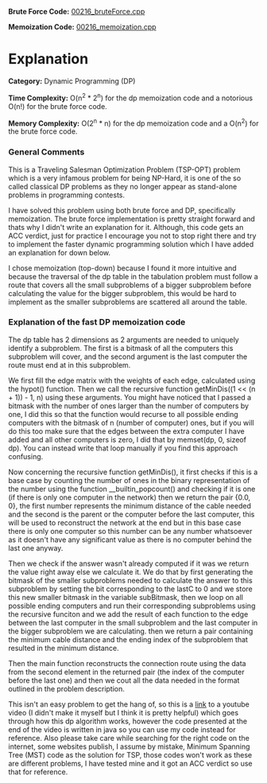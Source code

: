 **Brute Force Code:** [00216\_bruteForce.cpp](https://github.com/elgamalsalman/CPSolutions/blob/main/UVa/UVa_Solutions/00216_Getting_in_Line/00216_bruteForce.cpp)

**Memoization Code:** [00216\_memoization.cpp](https://github.com/elgamalsalman/CPSolutions/blob/main/UVa/UVa_Solutions/00216_Getting_in_Line/00216_memoization.cpp)

# Explanation

**Category:** Dynamic Programming (DP)

**Time Complexity:** O(n<sup>2</sup> * 2<sup>n</sup>) for the dp memoization code and a notorious O(n!) for the brute force code.

**Memory Complexity:** O(2<sup>n</sup> * n) for the dp memoization code and a O(n<sup>2</sup>) for the brute force code.

### General Comments

This is a Traveling Salesman Optimization Problem (TSP-OPT) problem which is a very infamous problem for being NP-Hard, it is one of the so called classical DP problems as they no longer appear as stand-alone problems in programming contests. 

I have solved this problem using both brute force and DP, specifically memoization. The brute force implementation is pretty straight forward and thats why I didn't write an explanation for it. Although, this code gets an ACC verdict, just for practice I encourage you not to stop right there and try to implement the faster dynamic programming solution which I have added an explanation for down below.

I chose memoization (top-down) because I found it more intuitive and because the traversal of the dp table in the tabulation problem must follow a route that covers all the small subproblems of a bigger subproblem before calculating the value for the bigger subproblem, this would be hard to implement as the smaller subproblems are scattered all around the table.

### Explanation of the fast DP memoization code

The dp table has 2 dimensions as 2 arguments are needed to uniquely identify a subproblem. The first is a bitmask of all the computers this subproblem will cover, and the second argument is the last computer the route must end at in this subproblem.

We first fill the edge matrix with the weights of each edge, calculated using the hypot() function. Then we call the recursive function getMinDis((1 << (n + 1)) - 1, n) using these arguments. You might have noticed that I passed a bitmask with the number of ones larger than the number of computers by one, I did this so that the function would recurse to all possible ending computers with the bitmask of n (number of computer) ones, but if you will do this too make sure that the edges between the extra computer I have added and all other computers is zero, I did that by memset(dp, 0, sizeof dp). You can instead write that loop manually if you find this approach confusing.

Now concerning the recursive function getMinDis(), it first checks if this is a base case by counting the number of ones in the binary representation of the number using the function \_\_builtin\_popcount() and checking if it is one (if there is only one computer in the network) then we return the pair {0.0, 0}, the first number represents the minimum distance of the cable needed and the second is the parent or the computer before the last computer, this will be used to reconstruct the network at the end but in this base case there is only one computer so this number can be any number whatsoever as it doesn't have any significant value as there is no computer behind the last one anyway.

Then we check if the answer wasn't already computed if it was we return the value right away else we calculate it. We do that by first generating the bitmask of the smaller subproblems needed to calculate the answer to this subproblem by setting the bit corresponding to the lastC to 0 and we store this new smaller bitmask in the variable subBitmask, then we loop on all possible ending computers and run their corresponding subproblems using the recursive funciton and we add the result of each function to the edge between the last computer in the small subproblem and the last computer in the bigger subproblem we are calculating. then we return a pair containing the minimum cable distance and the ending index of the subproblem that resulted in the minimum distance.

Then the main function reconstructs the connection route using the data from the second element in the returned pair (the index of the computer before the last one) and then we cout all the data needed in the format outlined in the problem description.

This isn't an easy problem to get the hang of, so this is a [link](https://www.youtube.com/watch?v=-JjA4BLQyqE&lc=UgzakVzoESzZfe-zJwl4AaABAg) to a youtube video (I didn't make it myself but I think it is pretty helpful) which goes through how this dp algorithm works, however the code presented at the end of the video is written in java so you can use my code instead for reference. Also please take care while searching for the right code on the internet, some websites publish, I assume by mistake, Minimum Spanning Tree (MST) code as the solution for TSP, those codes won't work as these are different problems, I have tested mine and it got an ACC verdict so use that for reference.
